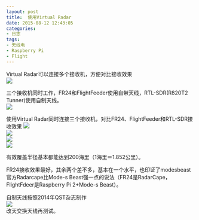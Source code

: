 ```yaml
---
layout: post
title: 	使用Virtual Radar
date: 2015-08-12 12:43:05
categories:
- 日志
tags:
- 无线电
- Raspberry Pi
- Flight
---
```

Virtual Radar可以连接多个接收机，方便对比接收效果    
![](http://i1328.photobucket.com/albums/w532/xwlogic/2_zpsqkqftgh5.jpg)    

三个接收机同时工作，FR24和FlightFeeder使用自带天线，RTL-SDR(R820T2 Tunner)使用自制天线。    
![](http://i1328.photobucket.com/albums/w532/xwlogic/IMG_20150812_140330627_HDR_zpsfnunnec6.jpg)    

使用Virtual Radar同时连接三个接收机，对比FR24、FlightFeeder和RTL-SDR接收效果 
![](http://i1328.photobucket.com/albums/w532/xwlogic/1_zpsa9f4elqk.jpg)    
![](http://i1328.photobucket.com/albums/w532/xwlogic/3_zpstx9fjysl.jpg)    
![](http://i1328.photobucket.com/albums/w532/xwlogic/2_zpsotzz6lv1.jpg)    
![](http://i1328.photobucket.com/albums/w532/xwlogic/_zpssgewmdec.jpg)    

有效覆盖半径基本都能达到200海里（1海里＝1.852公里）。     

FR24接收效果最好，其余两个差不多，基本在一个水平，也印证了modesbeast官方Radarcape比Mode-s Beast强一点的说法（FR24是RadarCape，FlightFdeer是Raspberry Pi 2+Mode-s Beast）。    

自制天线按照2014年QST杂志制作    
![](http://i1328.photobucket.com/albums/w532/xwlogic/3_zpsvjcecjfk.jpg)    
改天交换天线再测试。
  
